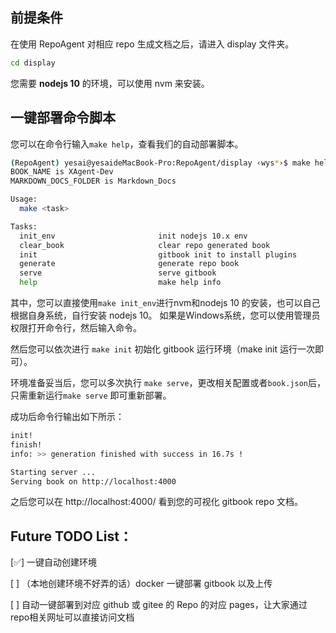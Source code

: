 ## 前提条件

在使用 RepoAgent 对相应 repo 生成文档之后，请进入 display 文件夹。
  
```bash
cd display
```

您需要 **nodejs 10** 的环境，可以使用 nvm 来安装。

## 一键部署命令脚本

您可以在命令行输入`make help`，查看我们的自动部署脚本。

```bash
(RepoAgent) yesai@yesaideMacBook-Pro:RepoAgent/display ‹wys*›$ make help
BOOK_NAME is XAgent-Dev
MARKDOWN_DOCS_FOLDER is Markdown_Docs

Usage:
  make <task>

Tasks:
  init_env                       init nodejs 10.x env
  clear_book                     clear repo generated book
  init                           gitbook init to install plugins
  generate                       generate repo book
  serve                          serve gitbook
  help                           make help info

```

其中，您可以直接使用`make init_env`进行nvm和nodejs 10 的安装，也可以自己根据自身系统，自行安装 nodejs 10。
如果是Windows系统，您可以使用管理员权限打开命令行，然后输入命令。

然后您可以依次进行 `make init` 初始化 gitbook 运行环境（make init 运行一次即可）。

环境准备妥当后，您可以多次执行 `make serve`，更改相关配置或者`book.json`后，只需重新运行`make serve` 即可重新部署。

成功后命令行输出如下所示：

```bash
init!
finish!
info: >> generation finished with success in 16.7s ! 

Starting server ...
Serving book on http://localhost:4000
```

之后您可以在 http://localhost:4000/ 看到您的可视化 gitbook repo 文档。


## Future TODO List：

[✅] 一键自动创建环境

[ ] （本地创建环境不好弄的话）docker 一键部署 gitbook 以及上传

[ ] 自动一键部署到对应 github 或 gitee 的 Repo 的对应 pages，让大家通过repo相关网址可以直接访问文档

